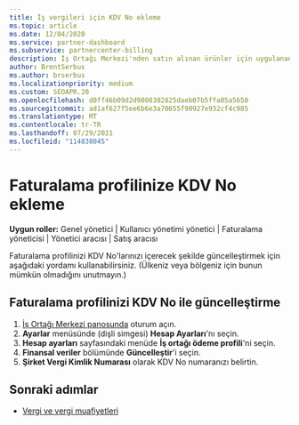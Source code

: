 ```yaml
---
title: İş vergileri için KDV No ekleme
ms.topic: article
ms.date: 12/04/2020
ms.service: partner-dashboard
ms.subservice: partnercenter-billing
description: İş Ortağı Merkezi'nden satın alınan ürünler için uygulanan vergiler, işletme adresinize göre belirlenir. Bazı ülkelerdeki işletmeler KDV numarasını veya yerel eşdeğerini sağlanıyor olabilir.
author: BrentSerbus
ms.author: brserbus
ms.localizationpriority: medium
ms.custom: SEOAPR.20
ms.openlocfilehash: d0ff46b09d2d9008302825daeb07b5ffa05a5650
ms.sourcegitcommit: ad1af627f5ee6b6e3a70655f90927e932cf4c985
ms.translationtype: MT
ms.contentlocale: tr-TR
ms.lasthandoff: 07/29/2021
ms.locfileid: "114838045"
---
```

# <a name="add-a-vat-id-to-your-billing-profile"></a>Faturalama profilinize KDV No ekleme

**Uygun roller:** Genel yönetici | Kullanıcı yönetimi yönetici | Faturalama yöneticisi | Yönetici aracısı | Satış aracısı

Faturalama profilinizi KDV No'larınızı içerecek şekilde güncelleştirmek için aşağıdaki yordamı kullanabilirsiniz. (Ülkeniz veya bölgeniz için bunun mümkün olmadığını unutmayın.)

## <a name="update-your-billing-profile-with-your-vat-id"></a>Faturalama profilinizi KDV No ile güncelleştirme

1. [İş Ortağı Merkezi panosunda](https://partner.microsoft.com/dashboard/) oturum açın.
2. **Ayarlar** menüsünde (dişli simgesi) **Hesap Ayarları**'nı seçin.
3. **Hesap ayarları** sayfasındaki menüde **İş ortağı ödeme profili**'ni seçin.
4. **Finansal veriler** bölümünde **Güncelleştir**'i seçin.
5. **Şirket Vergi Kimlik Numarası** olarak KDV No numaranızı belirtin.

## <a name="next-steps"></a>Sonraki adımlar

- [Vergi ve vergi muafiyetleri](tax-and-tax-exemptions.md)
